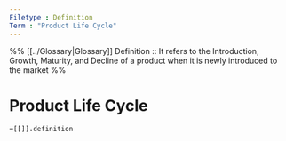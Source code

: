 ```yaml
---
Filetype : Definition
Term : "Product Life Cycle"
---
```


%%
[[../Glossary|Glossary]]
Definition :: It refers to the Introduction, Growth, Maturity, and Decline of a product when it is newly introduced to the market
%%

# Product Life Cycle

`=[[]].definition`

